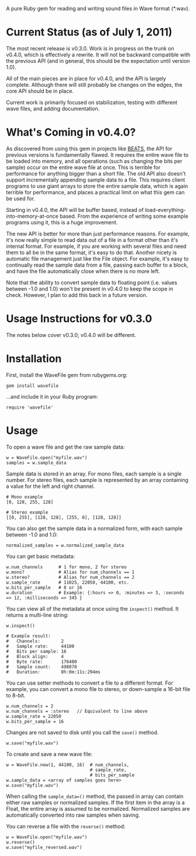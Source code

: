 A pure Ruby gem for reading and writing sound files in Wave format (*.wav).

# Current Status (as of July 1, 2011)

The most recent release is v0.3.0. Work is in progress on the trunk on v0.4.0, which is effectively a rewrite. It will not be backward compatible with the previous API (and in general, this should be the expectation until version 1.0).

All of the main pieces are in place for v0.4.0, and the API is largely complete. Although there will still probably be changes on the edges, the core API should be in place.

Current work is primarily focused on stabilization, testing with different wave files, and adding documentation.


# What's Coming in v0.4.0?

As discovered from using this gem in projects like [BEATS](http://beatsdrummachine.com), the API for previous versions is fundamentally flawed. It requires the entire wave file to be loaded into memory, and all operations (such as changing the bits per sample) occur on the entire wave file at once. This is terrible for performance for anything bigger than a short file. The old API also doesn't support incrementally appending sample data to a file. This requires client programs to use giant arrays to store the entire sample data, which is again terrible for performance, and places a practical limit on what this gem can be used for.

Starting in v0.4.0, the API will be buffer based, instead of load-everything-into-memory-at-once based. From the experience of writing some example programs using it, this is a huge improvement.

The new API is better for more than just performance reasons. For example, it's now really simple to read data out of a file in a format other than it's internal format. For example, if you are working with several files and need them to all be in the same format, it's easy to do that. Another nicety is automatic file management just like the File object. For example, it's easy to continually read the sample data from a file, passing each buffer to a block, and have the file automatically close when there is no more left.

Note that the ability to convert sample data to floating point (i.e. values between -1.0 and 1.0) won't be present in v0.4.0 to keep the scope in check. However, I plan to add this back in a future version.


# Usage Instructions for v0.3.0

The notes below cover v0.3.0; v0.4.0 will be different.

# Installation

First, install the WaveFile gem from rubygems.org:

    gem install wavefile

...and include it in your Ruby program:

    require 'wavefile'

# Usage

To open a wave file and get the raw sample data:

    w = WaveFile.open("myfile.wav")
    samples = w.sample_data

Sample data is stored in an array. For mono files, each sample is a single number. For stereo files, each sample is represented by an array containing a value for the left and right channel.

    # Mono example
    [0, 128, 255, 128]
    
    # Stereo example
    [[0, 255], [128, 128], [255, 0], [128, 128]]

You can also get the sample data in a normalized form, with each sample between -1.0 and 1.0:

    normalized_samples = w.normalized_sample_data

You can get basic metadata:

    w.num_channels      # 1 for mono, 2 for stereo
    w.mono?             # Alias for num_channels == 1
    w.stereo?           # Alias for num_channels == 2
    w.sample_rate       # 11025, 22050, 44100, etc.
    w.bits_per_sample   # 8 or 16
    w.duration          # Example: {:hours => 0, :minutes => 3, :seconds => 12, :milliseconds => 345 }

You can view all of the metadata at once using the `inspect()` method. It returns a multi-line string:

    w.inspect()
	
	# Example result:
	#   Channels:        2
	#   Sample rate:     44100
	#   Bits per sample: 16
	#   Block align:     4
	#   Byte rate:       176400
	#   Sample count:    498070
	#   Duration:        0h:0m:11s:294ms

You can use setter methods to convert a file to a different format. For example, you can convert a mono file to stereo, or down-sample a 16-bit file to 8-bit.

	w.num_channels = 2
	w.num_channels = :stereo   // Equivalent to line above
	w.sample_rate = 22050
	w.bits_per_sample = 16	

Changes are not saved to disk until you call the `save()` method.

	w.save("myfile.wav")

To create and save a new wave file:

    w = WaveFile.new(1, 44100, 16)  # num_channels,
                                    # sample_rate,
                                    # bits_per_sample
    w.sample_data = <array of samples goes here>
    w.save("myfile.wav")

When calling the `sample_data=()` method, the passed in array can contain either raw samples or normalized samples. If the first item in the array is a Float, the entire array is assumed to be normalized. Normalized samples are automatically converted into raw samples when saving.

You can reverse a file with the `reverse()` method:

	w = WaveFile.open("myfile.wav")
	w.reverse()
	w.save("myfile_reversed.wav")
